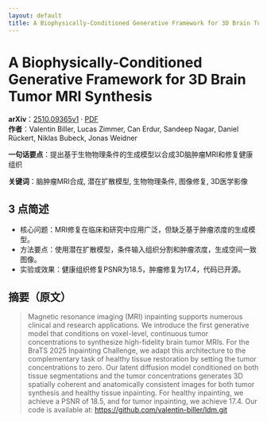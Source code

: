 ```yaml
---
layout: default
title: A Biophysically-Conditioned Generative Framework for 3D Brain Tumor MRI Synthesis
---
```


# A Biophysically-Conditioned Generative Framework for 3D Brain Tumor MRI Synthesis
**arXiv**：[2510.09365v1](https://arxiv.org/abs/2510.09365) · [PDF](https://arxiv.org/pdf/2510.09365.pdf)  
**作者**：Valentin Biller, Lucas Zimmer, Can Erdur, Sandeep Nagar, Daniel Rückert, Niklas Bubeck, Jonas Weidner  

**一句话要点**：提出基于生物物理条件的生成模型以合成3D脑肿瘤MRI和修复健康组织

**关键词**：脑肿瘤MRI合成, 潜在扩散模型, 生物物理条件, 图像修复, 3D医学影像

## 3 点简述
- 核心问题：MRI修复在临床和研究中应用广泛，但缺乏基于肿瘤浓度的生成模型。
- 方法要点：使用潜在扩散模型，条件输入组织分割和肿瘤浓度，生成空间一致图像。
- 实验或效果：健康组织修复PSNR为18.5，肿瘤修复为17.4，代码已开源。

## 摘要（原文）

> Magnetic resonance imaging (MRI) inpainting supports numerous clinical and
> research applications. We introduce the first generative model that conditions
> on voxel-level, continuous tumor concentrations to synthesize high-fidelity
> brain tumor MRIs. For the BraTS 2025 Inpainting Challenge, we adapt this
> architecture to the complementary task of healthy tissue restoration by setting
> the tumor concentrations to zero. Our latent diffusion model conditioned on
> both tissue segmentations and the tumor concentrations generates 3D spatially
> coherent and anatomically consistent images for both tumor synthesis and
> healthy tissue inpainting. For healthy inpainting, we achieve a PSNR of 18.5,
> and for tumor inpainting, we achieve 17.4. Our code is available at:
> https://github.com/valentin-biller/ldm.git


